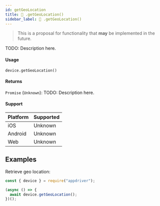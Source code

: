 ```yaml
---
id: getGeoLocation
title: 🔬 .getGeoLocation()
sidebar_label: 🔬 .getGeoLocation()
---
```


> This is a proposal for functionality that **may** be implemented in the future.

TODO: Description here.

#### Usage

```text
device.getGeoLocation()
```

#### Returns

`Promise` (`Unknown`): TODO: Description here.

#### Support

| Platform | Supported |
| -------- | --------- |
| iOS      | Unknown   |
| Android  | Unknown   |
| Web      | Unknown   |

## Examples

Retrieve geo location:

```javascript
const { device } = require("appdriver");

(async () => {
  await device.getGeoLocation();
})();
```